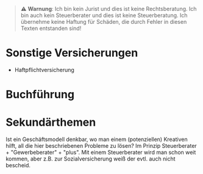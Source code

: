 > ⚠ **Warnung**: Ich bin kein Jurist und dies ist keine Rechtsberatung. Ich bin auch kein Steuerberater und dies ist keine Steuerberatung. Ich übernehme keine Haftung für Schäden, die durch Fehler in diesen Texten entstanden sind!

# Sonstige Versicherungen

* Haftpflichtversicherung

# Buchführung

# Sekundärthemen

Ist ein Geschäftsmodell denkbar, wo man einem (potenziellen) Kreativen hilft, all die hier beschriebenen Probleme zu
lösen? Im Prinzip Steuerberater + "Gewerbeberater" + "plus". Mit einem Steuerberater wird man schon weit kommen, aber
z.B. zur Sozialversicherung weiß der evtl. auch nicht bescheid.

